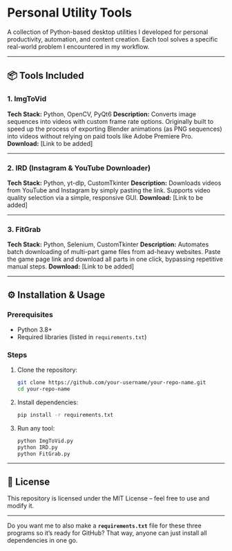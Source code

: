# Personal Utility Tools

A collection of Python-based desktop utilities I developed for personal productivity, automation, and content creation. Each tool solves a specific real-world problem I encountered in my workflow.

---

## 📦 Tools Included

### 1. ImgToVid

**Tech Stack:** Python, OpenCV, PyQt6
**Description:**
Converts image sequences into videos with custom frame rate options.
Originally built to speed up the process of exporting Blender animations (as PNG sequences) into videos without relying on paid tools like Adobe Premiere Pro.
**Download:** \[Link to be added]

---

### 2. IRD (Instagram & YouTube Downloader)

**Tech Stack:** Python, yt-dlp, CustomTkinter
**Description:**
Downloads videos from YouTube and Instagram by simply pasting the link.
Supports video quality selection via a simple, responsive GUI.
**Download:** \[Link to be added]

---

### 3. FitGrab

**Tech Stack:** Python, Selenium, CustomTkinter
**Description:**
Automates batch downloading of multi-part game files from ad-heavy websites.
Paste the game page link and download all parts in one click, bypassing repetitive manual steps.
**Download:** \[Link to be added]

---

## ⚙️ Installation & Usage

### Prerequisites

* Python 3.8+
* Required libraries (listed in `requirements.txt`)

### Steps

1. Clone the repository:

   ```bash
   git clone https://github.com/your-username/your-repo-name.git
   cd your-repo-name
   ```
2. Install dependencies:

   ```bash
   pip install -r requirements.txt
   ```
3. Run any tool:

   ```bash
   python ImgToVid.py
   python IRD.py
   python FitGrab.py
   ```

---

## 📜 License

This repository is licensed under the MIT License – feel free to use and modify it.

---

Do you want me to also make a **`requirements.txt`** file for these three programs so it’s ready for GitHub? That way, anyone can just install all dependencies in one go.
